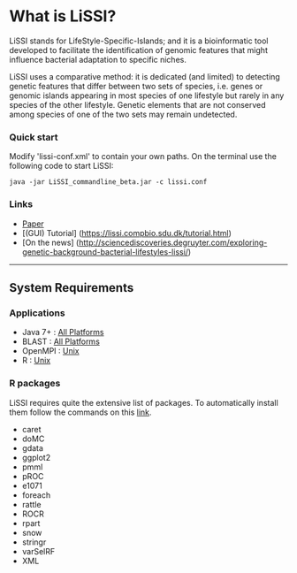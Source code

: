 # What is LiSSI?

LiSSI stands for LifeStyle-Specific-Islands; and it is a bioinformatic tool
developed to facilitate the identification of genomic features that might
influence bacterial adaptation to specific niches.

LiSSI uses a comparative method: it is dedicated (and limited) to detecting
genetic features that differ between two sets of species, i.e. genes or
genomic islands appearing in most species of one lifestyle but rarely in any
species of the other lifestyle. Genetic elements that are not conserved among
species of one of the two sets may remain undetected.


### Quick start
Modify 'lissi-conf.xml' to contain your own paths. On the terminal use the
following code to start LiSSI:
```{bash}
java -jar LiSSI_commandline_beta.jar -c lissi.conf
```
### Links
- [Paper](https://doi.org/10.1515/jib-2017-0010)
- [(GUI) Tutorial]
(https://lissi.compbio.sdu.dk/tutorial.html)
- [On the news]
(http://sciencediscoveries.degruyter.com/exploring-genetic-background-bacterial-lifestyles-lissi/)

---

## System Requirements

### Applications
- Java 7+ :
[All Platforms](https://www.java.com/en/download/help/index_installing.xml?j=7)
- BLAST :
   [All Platforms](ftp://ftp.ncbi.nlm.nih.gov/blast/executables/blast+/LATEST/)
- OpenMPI :
  [Unix](https://lissi.compbio.sdu.dk/install.mpi.html)
- R :
  [Unix](https://lissi.compbio.sdu.dk/install.r.html)

### R packages
LiSSI requires quite the extensive list of packages. To automatically install
them follow the commands on this [link](https://lissi.compbio.sdu.dk/Download/R/install.packages.R).

- caret
- doMC
- gdata
- ggplot2
- pmml
- pROC
- e1071
- foreach
- rattle
- ROCR
- rpart
- snow
- stringr
- varSelRF
- XML
